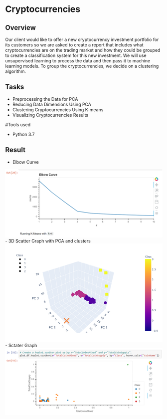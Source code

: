 # Cryptocurrencies

## Overview
Our client would like to offer a new cryptocurrency investment portfolio for its customers so we are asked to create a report that includes what cryptocurrencies are on the trading market and how they could be grouped to create a classification system for this new investment. We will use unsupervised learning to process the data and then pass it to machine learning models. To group the cryptocurrencies, we decide on a clustering algorithm. 

## Tasks
- Preprocessing the Data for PCA
- Reducing Data Dimensions Using PCA
- Clustering Cryptocurrencies Using K-means
- Visualizing Cryptocurrencies Results

#Tools used
- Python 3.7

## Result
- Elbow Curve
<img src="Project/Elbow_Curve.PNG" width="600">
- 3D Scatter Graph with PCA and clusters
<img src="Project/3D_Scatter_with_PCA.PNG" width="600">
- Sctater Graph 
<img src="Project/Scatter_Chart.PNG" width="600">
